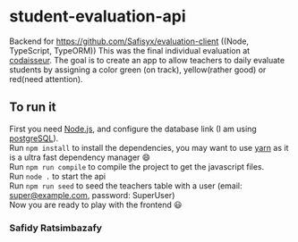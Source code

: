 # student-evaluation-api
Backend for https://github.com/Safisyx/evaluation-client ((Node, TypeScript, TypeORM))
This was the final individual evaluation at [codaisseur](https://codaisseur.com). The goal is to create an app to allow 
teachers to daily evaluate students by assigning a color green (on track), yellow(rather good) or red(need attention). 

## To run it
First you need [Node.js](https://nodejs.org/en/), and configure the database link (I am using [postgreSQL](https://www.postgresql.org/)).  
Run ```npm install``` to install the dependencies, you may want to use [yarn](https://yarnpkg.com/en/) as it is a ultra fast dependency manager :smile:  
Run ```npm run compile``` to compile the project to get the javascript files.  
Run ```node .``` to start the api  
Run ```npm run seed``` to seed the teachers table with a user (email: <super@example.com>, password: SuperUser)  
Now you are ready to play with the frontend :smiley:  
### Safidy Ratsimbazafy
